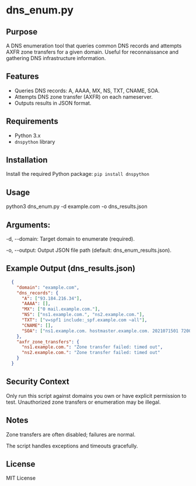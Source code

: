 # dns_enum.py

## Purpose

A DNS enumeration tool that queries common DNS records and attempts AXFR zone transfers for a given domain. Useful for reconnaissance and gathering DNS infrastructure information.

## Features

- Queries DNS records: A, AAAA, MX, NS, TXT, CNAME, SOA.
- Attempts DNS zone transfer (AXFR) on each nameserver.
- Outputs results in JSON format.

## Requirements

- Python 3.x
- `dnspython` library

## Installation

Install the required Python package:
  ```pip install dnspython```

## Usage
python3 dns_enum.py -d example.com -o dns_results.json

## Arguments:
-d, --domain: Target domain to enumerate (required).

-o, --output: Output JSON file path (default: dns_enum_results.json).

## Example Output (dns_results.json)
```json
  {
    "domain": "example.com",
    "dns_records": {
      "A": ["93.184.216.34"],
      "AAAA": [],
      "MX": ["0 mail.example.com."],
      "NS": ["ns1.example.com.", "ns2.example.com."],
      "TXT": ["v=spf1 include:_spf.example.com ~all"],
      "CNAME": [],
      "SOA": ["ns1.example.com. hostmaster.example.com. 2021071501 7200 3600 1209600 3600"]
    },
    "axfr_zone_transfers": {
      "ns1.example.com.": "Zone transfer failed: timed out",
      "ns2.example.com.": "Zone transfer failed: timed out"
    }
  }
```
## Security Context
Only run this script against domains you own or have explicit permission to test. Unauthorized zone transfers or enumeration may be illegal.

## Notes
Zone transfers are often disabled; failures are normal.

The script handles exceptions and timeouts gracefully.

## License
MIT License

  
